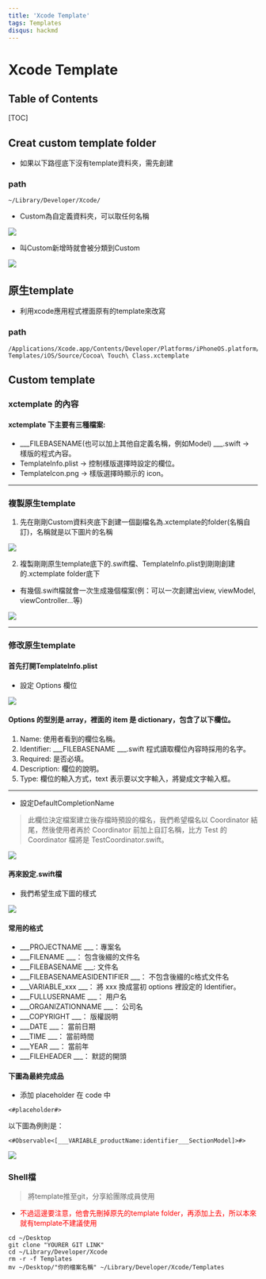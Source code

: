 ```yaml
---
title: 'Xcode Template'
tags: Templates
disqus: hackmd
---
```


Xcode Template
===

## Table of Contents

[TOC]

## Creat custom template folder

- 如果以下路徑底下沒有template資料夾，需先創建

### path
```shell=
~/Library/Developer/Xcode/
```

- Custom為自定義資料夾，可以取任何名稱

![](https://imgur.com/6sjwqu1.png)

- 叫Custom新增時就會被分類到Custom

![](https://imgur.com/HrFZmCn.png)

## 原生template

- 利用xcode應用程式裡面原有的template來改寫

### path
```shell=
/Applications/Xcode.app/Contents/Developer/Platforms/iPhoneOS.platform/Developer/Library/Xcode/Templates/File\ Templates/iOS/Source/Cocoa\ Touch\ Class.xctemplate
```

## Custom template

### xctemplate 的內容

#### xctemplate 下主要有三種檔案:
- ___FILEBASENAME(也可以加上其他自定義名稱，例如Model) ___.swift -> 樣版的程式內容。
- TemplateInfo.plist -> 控制樣版選擇時設定的欄位。
- TemplateIcon.png -> 樣版選擇時顯示的 icon。

---

### 複製原生template

1. 先在剛剛Custom資料夾底下創建一個副檔名為.xctemplate的folder(名稱自訂)，名稱就是以下圖片的名稱

![](https://imgur.com/eLt2YGg.png)

2. 複製剛剛原生template底下的.swift檔、TemplateInfo.plist到剛剛創建的.xctemplate folder底下

- 有幾個.swift檔就會一次生成幾個檔案(例：可以一次創建出view, viewModel, viewController...等)

![](https://imgur.com/IuJt3Ol.png)

---

### 修改原生template

#### 首先打開TemplateInfo.plist

- 設定 Options 欄位

![](https://imgur.com/vKAekqo.png)

#### Options 的型別是 array，裡面的 item 是 dictionary，包含了以下欄位。
1. Name: 使用者看到的欄位名稱。
2. Identifier: ___FILEBASENAME ___.swift 程式讀取欄位內容時採用的名字。
3. Required: 是否必填。
4. Description: 欄位的說明。
5. Type: 欄位的輸入方式，text 表示要以文字輸入，將變成文字輸入框。

---

- 設定DefaultCompletionName

> 此欄位決定檔案建立後存檔時預設的檔名，我們希望檔名以 Coordinator 結尾，然後使用者再於 Coordinator 前加上自訂名稱，比方 Test 的 Coordinator 檔將是 TestCoordinator.swift。

![](https://imgur.com/FChtV1s.png)

#### 再來設定.swift檔

- 我們希望生成下圖的樣式

![](https://imgur.com/RrNSFiY.png)

#### 常用的格式

- ___PROJECTNAME ___：專案名
- ___FILENAME ___： 包含後綴的文件名
- ___FILEBASENAME ___: 文件名
- ___FILEBASENAMEASIDENTIFIER ___： 不包含後綴的c格式文件名
- ___VARIABLE_xxx ___： 將 xxx 換成當初 options 裡設定的 Identifier。
- ___FULLUSERNAME ___： 用户名
- ___ORGANIZATIONNAME ___： 公司名
- ___COPYRIGHT ___： 版權説明
- ___DATE ___： 當前日期
- ___TIME ___： 當前時間
- ___YEAR ___： 當前年
- ___FILEHEADER ___： 默認的開頭

#### 下圖為最終完成品

- 添加 placeholder 在 code 中

```shell=
<#placeholder#>
```

以下圖為例則是：

```shell=
<#Observable<[___VARIABLE_productName:identifier___SectionModel]>#>
```

![](https://imgur.com/YVC2Q7v.png)

### Shell檔

> 將template推至git，分享給團隊成員使用

- <span style="color:red">不過這邊要注意，他會先刪掉原先的template folder，再添加上去，所以本來就有template不建議使用<span>

```shell=
cd ~/Desktop
git clone "YOURER GIT LINK"
cd ~/Library/Developer/Xcode
rm -r -f Templates
mv ~/Desktop/"你的檔案名稱" ~/Library/Developer/Xcode/Templates
```
